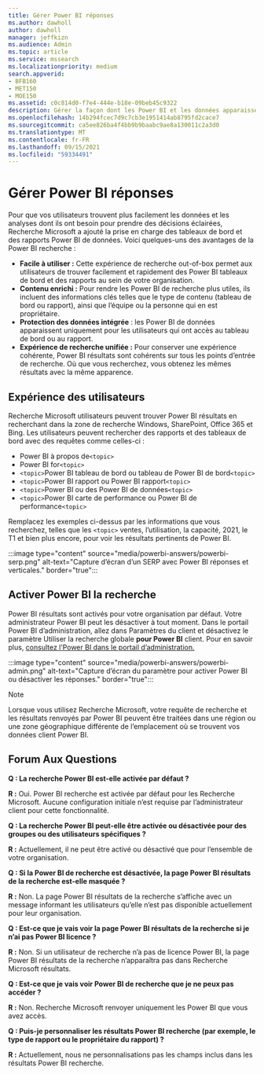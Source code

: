 ```yaml
---
title: Gérer Power BI réponses
ms.author: dawholl
author: dawholl
manager: jeffkizn
ms.audience: Admin
ms.topic: article
ms.service: mssearch
ms.localizationpriority: medium
search.appverid:
- BFB160
- MET150
- MOE150
ms.assetid: c0c814d0-f7e4-444e-b18e-09beb45c9322
description: Gérer la façon dont les Power BI et les données apparaissent dans les résultats de recherche
ms.openlocfilehash: 14b294fcec7d9c7cb3e1951414ab8795fd2cace7
ms.sourcegitcommit: ca5ee826ba4f4bb9b9baabc9ae8a130011c2a3d0
ms.translationtype: MT
ms.contentlocale: fr-FR
ms.lasthandoff: 09/15/2021
ms.locfileid: "59334491"
---
```

# <a name="manage-power-bi-answers"></a>Gérer Power BI réponses

Pour que vos utilisateurs trouvent plus facilement les données et les analyses dont ils ont besoin pour prendre des décisions éclairées, Recherche Microsoft a ajouté la prise en charge des tableaux de bord et des rapports Power BI de données. Voici quelques-uns des avantages de la Power BI recherche :

* **Facile à utiliser :** Cette expérience de recherche out-of-box permet aux utilisateurs de trouver facilement et rapidement des Power BI tableaux de bord et des rapports au sein de votre organisation.
* **Contenu enrichi :** Pour rendre les Power BI de recherche plus utiles, ils incluent des informations clés telles que le type de contenu (tableau de bord ou rapport), ainsi que l’équipe ou la personne qui en est propriétaire.
* **Protection des données intégrée** : les Power BI de données apparaissent uniquement pour les utilisateurs qui ont accès au tableau de bord ou au rapport.
* **Expérience de recherche unifiée :** Pour conserver une expérience cohérente, Power BI résultats sont cohérents sur tous les points d’entrée de recherche. Où que vous recherchez, vous obtenez les mêmes résultats avec la même apparence.

## <a name="what-users-experience"></a>Expérience des utilisateurs

Recherche Microsoft utilisateurs peuvent trouver Power BI résultats en recherchant dans la zone de recherche Windows, SharePoint, Office 365 et Bing. Les utilisateurs peuvent rechercher des rapports et des tableaux de bord avec des requêtes comme celles-ci :

* Power BI à propos de`<topic>`
* Power BI for`<topic>`
* `<topic>`Power BI tableau de bord ou tableau de Power BI de bord`<topic>`
* `<topic>`Power BI rapport ou Power BI rapport`<topic>`
* `<topic>`Power BI ou des Power BI de données`<topic>`
* `<topic>`Power BI carte de performance ou Power BI de performance`<topic>`

Remplacez les exemples ci-dessus par les informations que vous recherchez, telles que les `<topic>` ventes, l’utilisation, la capacité, 2021, le T1 et bien plus encore, pour voir les résultats pertinents de Power BI.

:::image type="content" source="media/powerbi-answers/powerbi-serp.png" alt-text="Capture d’écran d’un SERP avec Power BI réponses et verticales." border="true":::

## <a name="turn-power-bi-search-on-or-off"></a>Activer Power BI la recherche

Power BI résultats sont activés pour votre organisation par défaut. Votre administrateur Power BI peut les désactiver à tout moment. Dans le portail Power BI d’administration, allez dans Paramètres du client et désactivez le paramètre Utiliser la recherche globale **pour Power BI** client. Pour en savoir plus, [consultez l’Power BI dans le portail d’administration.](/power-bi/admin/service-admin-portal#use-global-search-for-power-bi-preview)

:::image type="content" source="media/powerbi-answers/powerbi-admin.png" alt-text="Capture d’écran du paramètre pour activer Power BI ou désactiver les réponses." border="true":::

> [!NOTE]
> Lorsque vous utilisez Recherche Microsoft, votre requête de recherche et les résultats renvoyés par Power BI peuvent être traitées dans une région ou une zone géographique différente de l’emplacement où se trouvent vos données client Power BI.

## <a name="frequently-asked-questions"></a>Forum Aux Questions

**Q : La recherche Power BI est-elle activée par défaut ?**

**R :** Oui. Power BI recherche est activée par défaut pour les Recherche Microsoft. Aucune configuration initiale n’est requise par l’administrateur client pour cette fonctionnalité.

**Q : La recherche Power BI peut-elle être activée ou désactivée pour des groupes ou des utilisateurs spécifiques ?**

**R :** Actuellement, il ne peut être activé ou désactivé que pour l’ensemble de votre organisation.

**Q : Si la Power BI de recherche est désactivée, la page Power BI résultats de la recherche est-elle masquée ?**

**R :** Non. La page Power BI résultats de la recherche s’affiche avec un message informant les utilisateurs qu’elle n’est pas disponible actuellement pour leur organisation.

**Q : Est-ce que je vais voir la page Power BI résultats de la recherche si je n’ai pas Power BI licence ?**

**R :** Non. Si un utilisateur de recherche n’a pas de licence Power BI, la page Power BI résultats de la recherche n’apparaîtra pas dans Recherche Microsoft résultats.

**Q : Est-ce que je vais voir Power BI de recherche que je ne peux pas accéder ?**

**R :** Non. Recherche Microsoft renvoyer uniquement les Power BI que vous avez accès.

**Q : Puis-je personnaliser les résultats Power BI recherche (par exemple, le type de rapport ou le propriétaire du rapport) ?**

**R :** Actuellement, nous ne personnalisations pas les champs inclus dans les résultats Power BI recherche.